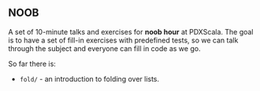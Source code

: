 NOOB
-----

A set of 10-minute talks and exercises for **noob hour** at PDXScala. The goal is to have a set of fill-in exercises with predefined tests, so we can talk through the subject and everyone can fill in code as we go.

So far there is:

* `fold/` - an introduction to folding over lists.
